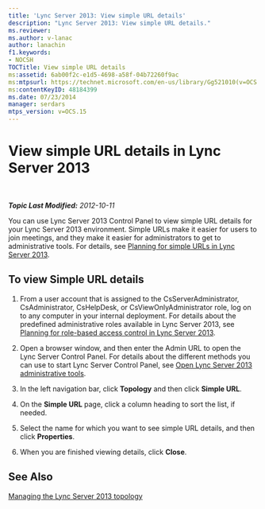 ```yaml
---
title: 'Lync Server 2013: View simple URL details'
description: "Lync Server 2013: View simple URL details."
ms.reviewer: 
ms.author: v-lanac
author: lanachin
f1.keywords:
- NOCSH
TOCTitle: View simple URL details
ms:assetid: 6ab00f2c-e1d5-4698-a58f-04b72260f9ac
ms:mtpsurl: https://technet.microsoft.com/en-us/library/Gg521010(v=OCS.15)
ms:contentKeyID: 48184399
ms.date: 07/23/2014
manager: serdars
mtps_version: v=OCS.15
---
```


# View simple URL details in Lync Server 2013

<div data-xmlns="http://www.w3.org/1999/xhtml">

<div class="topic" data-xmlns="http://www.w3.org/1999/xhtml" data-msxsl="urn:schemas-microsoft-com:xslt" data-cs="https://msdn.microsoft.com/">

<div data-asp="https://msdn2.microsoft.com/asp">



</div>

<div id="mainSection">

<div id="mainBody">

<span> </span>

_**Topic Last Modified:** 2012-10-11_

You can use Lync Server 2013 Control Panel to view simple URL details for your Lync Server 2013 environment. Simple URLs make it easier for users to join meetings, and they make it easier for administrators to get to administrative tools. For details, see [Planning for simple URLs in Lync Server 2013](lync-server-2013-planning-for-simple-urls.md).

<div>

## To view Simple URL details

1.  From a user account that is assigned to the CsServerAdministrator, CsAdministrator, CsHelpDesk, or CsViewOnlyAdministrator role, log on to any computer in your internal deployment. For details about the predefined administrative roles available in Lync Server 2013, see [Planning for role-based access control in Lync Server 2013](lync-server-2013-planning-for-role-based-access-control.md).

2.  Open a browser window, and then enter the Admin URL to open the Lync Server Control Panel. For details about the different methods you can use to start Lync Server Control Panel, see [Open Lync Server 2013 administrative tools](lync-server-2013-open-lync-server-administrative-tools.md).

3.  In the left navigation bar, click **Topology** and then click **Simple URL**.

4.  On the **Simple URL** page, click a column heading to sort the list, if needed.

5.  Select the name for which you want to see simple URL details, and then click **Properties**.

6.  When you are finished viewing details, click **Close**.

</div>

<div>

## See Also


[Managing the Lync Server 2013 topology](lync-server-2013-managing-the-lync-server-topology.md)  
  

</div>

</div>

<span> </span>

</div>

</div>

</div>

